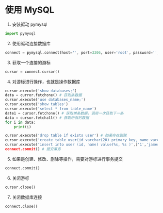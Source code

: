 
# 使用 MySQL

1. 安装驱动 pymysql

```python
import pymysql
```

2. 使用驱动连接数据库

```python
connect = pymysql.connect(host='', port=3306, user='root', password='', database='test', charset='utf8')
```

3. 获取一个连接的游标

```python
cursor = connect.cursor()
```

4. 对游标进行操作，也就是操作数据库

```python
cursor.execute('show databases;')
data = curror.fetchone() # 获取条数据
cursor.execute('use databases_name;')
cursor.execute('show tables')
cursor.execute('select * from table_name')
date1 = cursor.fetchone() # 获取单条数据，调用一次获取下一条
data = cursor.fetchall() # 获取所有的数据
for i in data:
    print(i)

cursor.execute('drop table if exists user') # 如果存在删除
cursor.execute('create table user(id varchar(20) primary key, name varchar(20))') # 创建表格
cursor.execute('insert into user (id, name) value(%s, %s )',['1','james']') # 插入数据
connect.commit() # 提交事务
```

5. 如果是创建、修改、删除等操作，需要对游标进行事务提交

```python
connect.commit()
```

6. 关闭游标

```python
cursor.close()
```

7. 关闭数据库连接

```python
connect.close()
```

